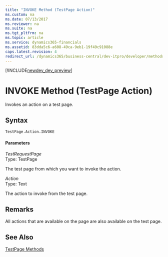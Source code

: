 ```yaml
---
title: "INVOKE Method (TestPage Action)"
ms.custom: na
ms.date: 07/13/2017
ms.reviewer: na
ms.suite: na
ms.tgt_pltfrm: na
ms.topic: article
ms.service: dynamics365-financials
ms.assetid: 83dda5c6-a608-49ca-9eb1-19f49c91088e
caps.latest.revision: 4
redirect_url: /dynamics365/business-central/dev-itpro/developer/methods/devenv-al-method-reference
---
```


[!INCLUDE[newdev_dev_preview](../includes/newdev_dev_preview.md)]

# INVOKE Method (TestPage Action)
Invokes an action on a test page.  
  
## Syntax  
  
```  
TestPage.Action.INVOKE  
```  
  
#### Parameters  
 *TestRequestPage*  
 Type: TestPage  
  
 The test page from which you want to invoke the action.  
  
 *Action*  
 Type: Text  
  
 The action to invoke from the test page.  
  
## Remarks  
 All actions that are available on the page are also available on the test page.  
  
## See Also  
 <!--Links [Test Pages](Test-Pages.md) -->   
 [TestPage Methods](devenv-testpage-methods.md)